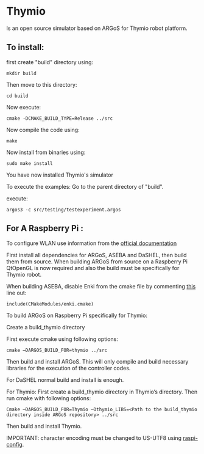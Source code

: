 # Thymio

Is an open source simulator based on ARGoS for Thymio robot platform.

## To install:

first create "build" directory using:

    mkdir build
    
Then move to this directory:

    cd build
    
Now execute:

    cmake -DCMAKE_BUILD_TYPE=Release ../src
    
Now compile the code using:

    make
    
Now install from binaries using:

    sudo make install
    
You have now installed Thymio's simulator

To execute the examples:
Go to the parent directory of "build".

execute:

    argos3 -c src/testing/testexperiment.argos


## For A Raspberry Pi :
To configure WLAN use information from the [official documentation](https://www.raspberrypi.org/documentation/configuration/wireless/wireless-cli.md)

First install all dependencies for ARGoS, ASEBA and DaSHEL, then build them from source. When building ARGoS from source on a Raspberry Pi QtOpenGL is now required and also the build must be specifically for Thymio robot. 

When building ASEBA, disable Enki from the cmake file by commenting [this](https://github.com/aseba-community/aseba/blob/85c2b3a679cb4137e24afaf88c55067c0f65eac7/CMakeLists.txt#L22) line out:

    include(CMakeModules/enki.cmake)


To build ARGoS on Raspberry Pi specifically for Thymio:

Create a build_thymio directory

First execute cmake using following options:

    cmake –DARGOS_BUILD_FOR=thymio ../src 

Then build and install ARGoS. This will only compile and build necessary libraries for the execution of the controller codes.

For DaSHEL
normal build and install is enough.

For Thymio:
First create a build_thymio directory in Thymio’s directory. Then run cmake with following options:

    Cmake –DARGOS_BUILD_FOR=Thymio –Dthymio_LIBS=<Path to the build_thymio directory inside ARGoS repository> ../src

Then build and install Thymio.

IMPORTANT: character encoding must be changed to US-UTF8 using [raspi-config](https://www.raspberrypi.org/documentation/configuration/raspi-config.md).




